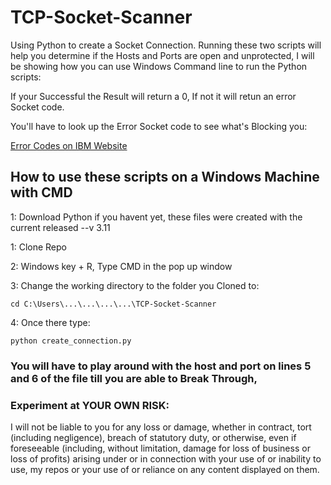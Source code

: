 # TCP-Socket-Scanner
Using Python to create a Socket Connection.
Running these two scripts will help you determine if the Hosts and Ports are open and unprotected, I will be showing how you can use Windows Command line to run the Python scripts:

If your Successful the Result will return a 0, 
If not it will retun an error Socket code. 

You'll have to look up the Error Socket code to see what's Blocking you:

[Error Codes on IBM Website](https://www.ibm.com/docs/en/db2/11.1?topic=message-tcpip-errors)

## How to use these scripts on a Windows Machine with CMD

1: Download Python if you havent yet, these files were created with the current released --v 3.11

1: Clone Repo

2: Windows key + R, Type CMD in the pop up window

3: Change the working directory to the folder you Cloned to:

`cd C:\Users\...\...\...\...\TCP-Socket-Scanner`

4: Once there type:

`python create_connection.py`

### You will have to play around with the host and port on lines 5 and 6 of the file till you are able to Break Through,

### Experiment at YOUR OWN RISK:
I will not be liable to you for any loss or damage, whether in contract, tort (including negligence), breach of statutory duty, or otherwise, even if foreseeable (including, without limitation, damage for loss of business or loss of profits) arising under or in connection with your use of or inability to use, my repos or your use of or reliance on any content displayed on them.

